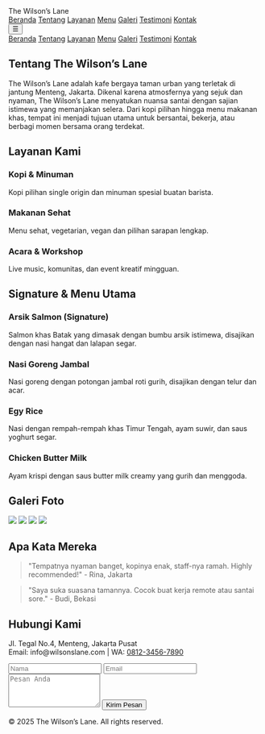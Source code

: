 <!DOCTYPE html>
<html lang="id">
<head>
  <meta charset="UTF-8" />
  <meta name="viewport" content="width=device-width, initial-scale=1.0" />
  <title>The Wilson’s Lane</title>
  <script src="https://cdn.tailwindcss.com"></script>
  <style>
    html {
      scroll-behavior: smooth;
    }
    :root {
      --tw-bg-opacity: 1;
      --primary: rgba(236, 72, 153, var(--tw-bg-opacity));
    }
  </style>
</head>
<body class="bg-pink-50">

  <!-- Navbar -->
  <nav class="bg-white shadow-md fixed w-full z-10">
    <div class="max-w-6xl mx-auto px-4 py-4 flex justify-between items-center">
      <div class="text-xl font-bold text-pink-600">The Wilson’s Lane</div>
      <div class="hidden md:flex space-x-6">
        <a href="#beranda" class="text-gray-700 hover:text-pink-600">Beranda</a>
        <a href="#tentang" class="text-gray-700 hover:text-pink-600">Tentang</a>
        <a href="#layanan" class="text-gray-700 hover:text-pink-600">Layanan</a>
        <a href="#menu" class="text-gray-700 hover:text-pink-600">Menu</a>
        <a href="#galeri" class="text-gray-700 hover:text-pink-600">Galeri</a>
        <a href="#testimoni" class="text-gray-700 hover:text-pink-600">Testimoni</a>
        <a href="#kontak" class="text-gray-700 hover:text-pink-600">Kontak</a>
      </div>
      <div class="md:hidden">
        <button id="menu-btn" class="text-gray-700 text-2xl">&#9776;</button>
      </div>
    </div>
    <div id="mobile-menu" class="hidden md:hidden bg-white px-4 pb-4">
      <a href="#beranda" class="block py-2">Beranda</a>
      <a href="#tentang" class="block py-2">Tentang</a>
      <a href="#layanan" class="block py-2">Layanan</a>
      <a href="#menu" class="block py-2">Menu</a>
      <a href="#galeri" class="block py-2">Galeri</a>
      <a href="#testimoni" class="block py-2">Testimoni</a>
      <a href="#kontak" class="block py-2">Kontak</a>
    </div>
  </nav>

  <!-- Tentang Kami -->
  <section id="tentang" class="pt-32 pb-16 bg-white">
    <div class="max-w-4xl mx-auto px-4 text-center">
      <h2 class="text-3xl font-bold text-pink-600 mb-4">Tentang The Wilson’s Lane</h2>
      <p class="text-gray-700">The Wilson’s Lane adalah kafe bergaya taman urban yang terletak di jantung Menteng, Jakarta. Dikenal karena atmosfernya yang sejuk dan nyaman, The Wilson’s Lane menyatukan nuansa santai dengan sajian istimewa yang memanjakan selera. Dari kopi pilihan hingga menu makanan khas, tempat ini menjadi tujuan utama untuk bersantai, bekerja, atau berbagi momen bersama orang terdekat.</p>
    </div>
  </section>

  <!-- Layanan -->
  <section id="layanan" class="py-16 bg-pink-100">
    <div class="max-w-5xl mx-auto px-4 text-center">
      <h2 class="text-3xl font-bold text-pink-600 mb-10">Layanan Kami</h2>
      <div class="grid grid-cols-1 md:grid-cols-3 gap-6">
        <div class="bg-white p-6 rounded shadow">
          <h3 class="text-xl font-semibold mb-2 text-pink-600">Kopi & Minuman</h3>
          <p class="text-gray-600">Kopi pilihan single origin dan minuman spesial buatan barista.</p>
        </div>
        <div class="bg-white p-6 rounded shadow">
          <h3 class="text-xl font-semibold mb-2 text-pink-600">Makanan Sehat</h3>
          <p class="text-gray-600">Menu sehat, vegetarian, vegan dan pilihan sarapan lengkap.</p>
        </div>
        <div class="bg-white p-6 rounded shadow">
          <h3 class="text-xl font-semibold mb-2 text-pink-600">Acara & Workshop</h3>
          <p class="text-gray-600">Live music, komunitas, dan event kreatif mingguan.</p>
        </div>
      </div>
    </div>
  </section>

  <!-- Menu -->
  <section id="menu" class="py-16 bg-white">
    <div class="max-w-5xl mx-auto px-4 text-center">
      <h2 class="text-3xl font-bold text-pink-600 mb-10">Signature & Menu Utama</h2>
      <div class="grid grid-cols-1 md:grid-cols-2 lg:grid-cols-2 gap-6">
        <div class="bg-pink-100 p-6 rounded shadow">
          <h3 class="text-xl font-semibold text-pink-700 mb-2">Arsik Salmon (Signature)</h3>
          <p class="text-gray-700">Salmon khas Batak yang dimasak dengan bumbu arsik istimewa, disajikan dengan nasi hangat dan lalapan segar.</p>
        </div>
        <div class="bg-pink-100 p-6 rounded shadow">
          <h3 class="text-xl font-semibold text-pink-700 mb-2">Nasi Goreng Jambal</h3>
          <p class="text-gray-700">Nasi goreng dengan potongan jambal roti gurih, disajikan dengan telur dan acar.</p>
        </div>
        <div class="bg-pink-100 p-6 rounded shadow">
          <h3 class="text-xl font-semibold text-pink-700 mb-2">Egy Rice</h3>
          <p class="text-gray-700">Nasi dengan rempah-rempah khas Timur Tengah, ayam suwir, dan saus yoghurt segar.</p>
        </div>
        <div class="bg-pink-100 p-6 rounded shadow">
          <h3 class="text-xl font-semibold text-pink-700 mb-2">Chicken Butter Milk</h3>
          <p class="text-gray-700">Ayam krispi dengan saus butter milk creamy yang gurih dan menggoda.</p>
        </div>
      </div>
    </div>
  </section>

  <!-- Galeri -->
  <section id="galeri" class="py-16 bg-white">
    <div class="max-w-5xl mx-auto px-4 text-center">
      <h2 class="text-3xl font-bold text-pink-600 mb-10">Galeri Foto</h2>
      <div class="grid grid-cols-2 md:grid-cols-4 gap-4">
        <img src="https://source.unsplash.com/300x300/?wilson,cafe" class="rounded shadow">
        <img src="https://source.unsplash.com/300x300/?garden,cafe" class="rounded shadow">
        <img src="https://source.unsplash.com/300x300/?outdoor,seating" class="rounded shadow">
        <img src="https://source.unsplash.com/300x300/?latte,art" class="rounded shadow">
      </div>
    </div>
  </section>

  <!-- Testimoni -->
  <section id="testimoni" class="py-16 bg-pink-100">
    <div class="max-w-4xl mx-auto px-4 text-center">
      <h2 class="text-3xl font-bold text-pink-600 mb-10">Apa Kata Mereka</h2>
      <div class="space-y-6">
        <blockquote class="text-gray-600 italic">"Tempatnya nyaman banget, kopinya enak, staff-nya ramah. Highly recommended!" - Rina, Jakarta</blockquote>
        <blockquote class="text-gray-600 italic">"Saya suka suasana tamannya. Cocok buat kerja remote atau santai sore." - Budi, Bekasi</blockquote>
      </div>
    </div>
  </section>

  <!-- Kontak -->
  <section id="kontak" class="py-16 bg-white">
    <div class="max-w-4xl mx-auto px-4 text-center">
      <h2 class="text-3xl font-bold text-pink-600 mb-4">Hubungi Kami</h2>
      <p class="text-gray-600 mb-6">Jl. Tegal No.4, Menteng, Jakarta Pusat<br>Email: info@wilsonslane.com | WA: <a href="https://wa.me/6281234567890" class="text-pink-600 underline">0812-3456-7890</a></p>
      <form class="grid grid-cols-1 md:grid-cols-2 gap-4 text-left">
        <input type="text" placeholder="Nama" class="p-3 rounded border" required>
        <input type="email" placeholder="Email" class="p-3 rounded border" required>
        <textarea placeholder="Pesan Anda" rows="4" class="p-3 rounded border md:col-span-2" required></textarea>
        <button class="bg-pink-600 hover:bg-pink-700 text-white py-2 rounded md:col-span-2">Kirim Pesan</button>
      </form>
    </div>
  </section>

  <!-- Footer -->
  <footer class="bg-pink-100 py-6 text-center text-pink-700">
    &copy; 2025 The Wilson’s Lane. All rights reserved.
  </footer>

  <!-- JS Mobile Menu -->
  <script>
    document.getElementById("menu-btn").addEventListener("click", function () {
      document.getElementById("mobile-menu").classList.toggle("hidden");
    });
  </script>

</body>
</html>
